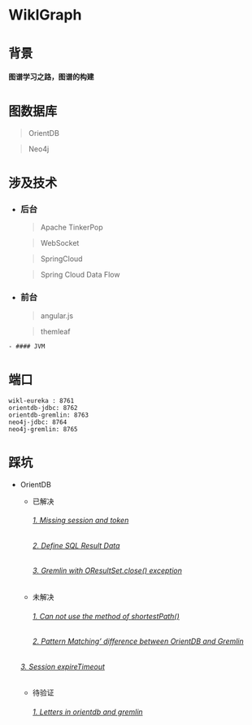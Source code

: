 # WiklGraph

# `背景`
#### 图谱学习之路，图谱的构建

# `图数据库 `

   > OrientDB  
 
   > Neo4j

# `涉及技术`

  - ### 后台

    > Apache TinkerPop
   
    > WebSocket
   
    > SpringCloud
   
    > Spring Cloud Data Flow
    
   - ### 前台
   
     > angular.js  
         
     > themleaf  
     
    - #### JVM

# `端口`

```
wikl-eureka : 8761
orientdb-jdbc: 8762
orientdb-gremlin: 8763
neo4j-jdbc: 8764
neo4j-gremlin: 8765
```

# `踩坑`

* OrientDB  

  * 已解决

    ######  [1. Missing session and token](https://community.orientdb.org/t/missing-session-and-token/299)
    ###### [2. Define SQL Result Data](https://community.orientdb.org/t/define-sql-result-data/442)
    ###### [3. Gremlin with OResultSet.close() exception](https://community.orientdb.org/t/gremlin-with-oresultset-close-exception/445)
 
   * 未解决
     ###### [1. Can not use the method of shortestPath()](https://community.orientdb.org/t/can-not-use-the-method-of-shortestpath/431)
     ###### [2. Pattern Matching’ difference between OrientDB and Gremlin](https://community.orientdb.org/t/pattern-matching-difference-between-orientdb-and-gremlin/458)
    ######  [3. Session expireTimeout](https://community.orientdb.org/t/session-expiretimeout/437)
 
  * 待验证
    ###### [1. Letters in orientdb and gremlin](https://community.orientdb.org/t/letters-in-orientdb-and-gremlin/374)
